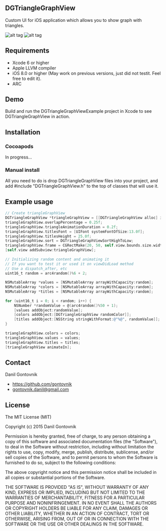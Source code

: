 ## DGTriangleGraphView
Custom UI for iOS application which allows you to show graph with triangles.

![alt tag](https://raw.githubusercontent.com/gontovnik/DGTriangleGraphView/master/DGTriangleGraphViewSortNone.gif)
![alt tag](https://raw.githubusercontent.com/gontovnik/DGTriangleGraphView/master/DGTriangleGraphViewSortHighToLow.gif)

## Requirements
* Xcode 6 or higher
* Apple LLVM compiler
* iOS 8.0 or higher (May work on previous versions, just did not testit. Feel free to edit it).
* ARC

## Demo

Build and run the DGTriangleGraphViewExample project in Xcode to see DGTriangleGraphView in action.

## Installation

### Cocoapods

In progress...

### Manual install

All you need to do is drop DGTriangleGraphView files into your project, and add #include "DGTriangleGraphView.h" to the top of classes that will use it.

## Example usage

``` objective-c
// Create triangleGraphView
DGTriangleGraphView *triangleGraphView = [[DGTriangleGraphView alloc] init];
triangleGraphView.overlapPercentage = 0.25f;
triangleGraphView.triangleAnimationDuration = 0.2f;
triangleGraphView.titlesFont = [UIFont systemFontOfSize:13.0f];
triangleGraphView.titlesHeight = 25.0f;
triangleGraphView.sort = DGTriangleGraphViewSortHighToLow;
triangleGraphView.frame = CGRectMake(20, 50, self.view.bounds.size.width - 40, 200);
[self.view addSubview:triangleGraphView];
    
// Initializing random content and animating it
// If you want to test it or used it on viewDidLoad method
// Use a dispatch_after, etc
uint16_t random = arc4random()%6 + 2;
    
NSMutableArray *values = [NSMutableArray arrayWithCapacity:random];
NSMutableArray *colors = [NSMutableArray arrayWithCapacity:random];
NSMutableArray *titles = [NSMutableArray arrayWithCapacity:random];
    
for (uint16_t i = 0; i < random; i++) {
    NSNumber *randomValue = @(arc4random()%50 + 1);
    [values addObject:randomValue];
    [colors addObject:[DGTriangleGraphView randomColor]];
    [titles addObject:[NSString stringWithFormat:@"%@", randomValue]];
}
    
triangleGraphView.colors = colors;
triangleGraphView.values = values;
triangleGraphView.titles = titles;
[triangleGraphView animateIn];
```

## Contact

Danil Gontovnik

- https://github.com/gontovnik
- gontovnik.danil@gmail.com


## License

The MIT License (MIT)

Copyright (c) 2015 Danil Gontovnik

Permission is hereby granted, free of charge, to any person obtaining a copy
of this software and associated documentation files (the "Software"), to deal
in the Software without restriction, including without limitation the rights
to use, copy, modify, merge, publish, distribute, sublicense, and/or sell
copies of the Software, and to permit persons to whom the Software is
furnished to do so, subject to the following conditions:

The above copyright notice and this permission notice shall be included in all
copies or substantial portions of the Software.

THE SOFTWARE IS PROVIDED "AS IS", WITHOUT WARRANTY OF ANY KIND, EXPRESS OR
IMPLIED, INCLUDING BUT NOT LIMITED TO THE WARRANTIES OF MERCHANTABILITY,
FITNESS FOR A PARTICULAR PURPOSE AND NONINFRINGEMENT. IN NO EVENT SHALL THE
AUTHORS OR COPYRIGHT HOLDERS BE LIABLE FOR ANY CLAIM, DAMAGES OR OTHER
LIABILITY, WHETHER IN AN ACTION OF CONTRACT, TORT OR OTHERWISE, ARISING FROM,
OUT OF OR IN CONNECTION WITH THE SOFTWARE OR THE USE OR OTHER DEALINGS IN THE
SOFTWARE.
